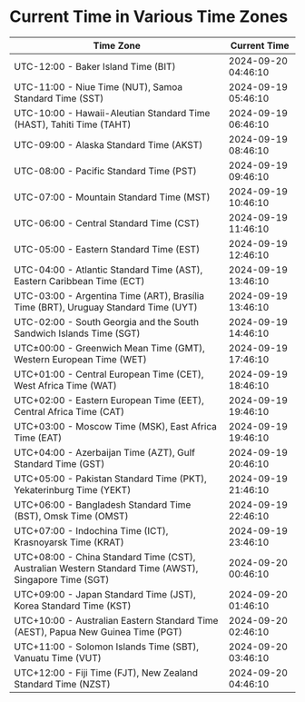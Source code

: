 # Current Time in Various Time Zones

| Time Zone | Current Time |
|-----------|--------------|
| UTC-12:00 - Baker Island Time (BIT) | 2024-09-20 04:46:10 |
| UTC-11:00 - Niue Time (NUT), Samoa Standard Time (SST) | 2024-09-19 05:46:10 |
| UTC-10:00 - Hawaii-Aleutian Standard Time (HAST), Tahiti Time (TAHT) | 2024-09-19 06:46:10 |
| UTC-09:00 - Alaska Standard Time (AKST) | 2024-09-19 08:46:10 |
| UTC-08:00 - Pacific Standard Time (PST) | 2024-09-19 09:46:10 |
| UTC-07:00 - Mountain Standard Time (MST) | 2024-09-19 10:46:10 |
| UTC-06:00 - Central Standard Time (CST) | 2024-09-19 11:46:10 |
| UTC-05:00 - Eastern Standard Time (EST) | 2024-09-19 12:46:10 |
| UTC-04:00 - Atlantic Standard Time (AST), Eastern Caribbean Time (ECT) | 2024-09-19 13:46:10 |
| UTC-03:00 - Argentina Time (ART), Brasília Time (BRT), Uruguay Standard Time (UYT) | 2024-09-19 13:46:10 |
| UTC-02:00 - South Georgia and the South Sandwich Islands Time (SGT) | 2024-09-19 14:46:10 |
| UTC±00:00 - Greenwich Mean Time (GMT), Western European Time (WET) | 2024-09-19 17:46:10 |
| UTC+01:00 - Central European Time (CET), West Africa Time (WAT) | 2024-09-19 18:46:10 |
| UTC+02:00 - Eastern European Time (EET), Central Africa Time (CAT) | 2024-09-19 19:46:10 |
| UTC+03:00 - Moscow Time (MSK), East Africa Time (EAT) | 2024-09-19 19:46:10 |
| UTC+04:00 - Azerbaijan Time (AZT), Gulf Standard Time (GST) | 2024-09-19 20:46:10 |
| UTC+05:00 - Pakistan Standard Time (PKT), Yekaterinburg Time (YEKT) | 2024-09-19 21:46:10 |
| UTC+06:00 - Bangladesh Standard Time (BST), Omsk Time (OMST) | 2024-09-19 22:46:10 |
| UTC+07:00 - Indochina Time (ICT), Krasnoyarsk Time (KRAT) | 2024-09-19 23:46:10 |
| UTC+08:00 - China Standard Time (CST), Australian Western Standard Time (AWST), Singapore Time (SGT) | 2024-09-20 00:46:10 |
| UTC+09:00 - Japan Standard Time (JST), Korea Standard Time (KST) | 2024-09-20 01:46:10 |
| UTC+10:00 - Australian Eastern Standard Time (AEST), Papua New Guinea Time (PGT) | 2024-09-20 02:46:10 |
| UTC+11:00 - Solomon Islands Time (SBT), Vanuatu Time (VUT) | 2024-09-20 03:46:10 |
| UTC+12:00 - Fiji Time (FJT), New Zealand Standard Time (NZST) | 2024-09-20 04:46:10 |
